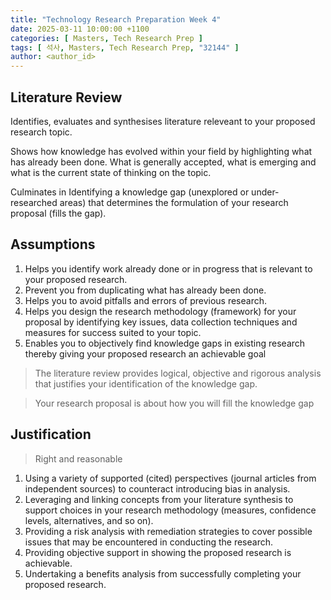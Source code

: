 ```yaml
---
title: "Technology Research Preparation Week 4"
date: 2025-03-11 10:00:00 +1100
categories: [ Masters, Tech Research Prep ]
tags: [ 석사, Masters, Tech Research Prep, "32144" ]
author: <author_id>   
---
```


## Literature Review

Identifies, evaluates and synthesises literature releveant to your proposed research topic.

Shows how knowledge has evolved within your field by highlighting what has already been done.
What is generally accepted, what is emerging and what is the current state of thinking on the topic.

Culminates in Identifying a knowledge gap (unexplored or under-researched areas) that determines the formulation
of your research proposal (fills the gap).

## Assumptions

1. Helps you identify work already done or in progress that is relevant to your proposed
   research.
2. Prevent you from duplicating what has already been done.
3. Helps you to avoid pitfalls and errors of previous research.
4. Helps you design the research methodology (framework) for your proposal by identifying
   key issues, data collection techniques and measures for success suited to your topic.
5. Enables you to objectively find knowledge gaps in existing research thereby giving your
   proposed research an achievable goal

> The literature review provides logical, objective and rigorous
> analysis that justifies your identification of the knowledge gap.

> Your research proposal is about how you will fill the knowledge gap

## Justification

> Right and reasonable

1. Using a variety of supported (cited) perspectives (journal articles from
   independent sources) to counteract introducing bias in analysis.
2. Leveraging and linking concepts from your literature synthesis to support
   choices in your research methodology (measures, confidence levels,
   alternatives, and so on).
3. Providing a risk analysis with remediation strategies to cover possible
   issues that may be encountered in conducting the research.
4. Providing objective support in showing the proposed research is
   achievable.
5. Undertaking a benefits analysis from successfully completing your
   proposed research.

